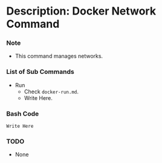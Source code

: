 # Description: Docker Network Command

### Note
* This command manages networks.

### List of Sub Commands
* Run
    - Check `docker-run.md`.
    - Write Here.

### Bash Code
```
Write Here
```

### TODO
* None
